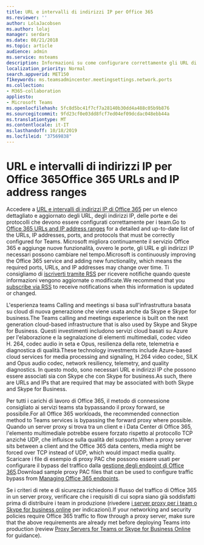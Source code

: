 ```yaml
---
title: URL e intervalli di indirizzi IP per Office 365
ms.reviewer: ''
author: LolaJacobsen
ms.author: lolaj
manager: serdars
ms.date: 08/21/2018
ms.topic: article
audience: admin
ms.service: msteams
description: Informazioni su come configurare correttamente gli URL di Office 365 e gli intervalli di indirizzi IP, ignorare il proxy forward, dove disponibile per le connessioni con il servizio Microsoft teams, e i requisiti per i criteri di rete e di sicurezza.
localization_priority: Normal
search.appverid: MET150
f1keywords: ms.teamsadmincenter.meetingsettings.network.ports
ms.collection:
- M365-collaboration
appliesto:
- Microsoft Teams
ms.openlocfilehash: 5fc8d5bc41f7cf7a28140b30dd4a488c05b9b876
ms.sourcegitcommit: 9fd23cf0e03dd8fcf7ed04ef09dcdac048ebb44a
ms.translationtype: MT
ms.contentlocale: it-IT
ms.lasthandoff: 10/18/2019
ms.locfileid: "37569838"
---
```

<a name="office-365-urls-and-ip-address-ranges"></a><span data-ttu-id="716d0-103">URL e intervalli di indirizzi IP per Office 365</span><span class="sxs-lookup"><span data-stu-id="716d0-103">Office 365 URLs and IP address ranges</span></span>
=====================================

<span data-ttu-id="716d0-104">Accedere a [URL e intervalli di indirizzi IP di Office 365](https://docs.microsoft.com/office365/enterprise/urls-and-ip-address-ranges#skype-for-business-online-and-microsoft-teams) per un elenco dettagliato e aggiornato degli URL, degli indirizzi IP, delle porte e dei protocolli che devono essere configurati correttamente per i team.</span><span class="sxs-lookup"><span data-stu-id="716d0-104">Go to [Office 365 URLs and IP address ranges](https://docs.microsoft.com/office365/enterprise/urls-and-ip-address-ranges#skype-for-business-online-and-microsoft-teams) for a detailed and up-to-date list of the URLs, IP addresses, ports, and protocols that must be correctly configured for Teams.</span></span> <span data-ttu-id="716d0-105">Microsoft migliora continuamente il servizio Office 365 e aggiunge nuove funzionalità, ovvero le porte, gli URL e gli indirizzi IP necessari possono cambiare nel tempo.</span><span class="sxs-lookup"><span data-stu-id="716d0-105">Microsoft is continuously improving the Office 365 service and adding new functionality, which means the required ports, URLs, and IP addresses may change over time.</span></span> <span data-ttu-id="716d0-106">Ti consigliamo di [iscriverti tramite RSS](https://go.microsoft.com/fwlink/p/?linkid=236301) per ricevere notifiche quando queste informazioni vengono aggiornate o modificate.</span><span class="sxs-lookup"><span data-stu-id="716d0-106">We recommend that you [subscribe via RSS](https://go.microsoft.com/fwlink/p/?linkid=236301) to receive notifications when this information is updated or changed.</span></span>

<span data-ttu-id="716d0-107">L'esperienza teams Calling and meetings si basa sull'infrastruttura basata su cloud di nuova generazione che viene usata anche da Skype e Skype for business.</span><span class="sxs-lookup"><span data-stu-id="716d0-107">The Teams calling and meetings experience is built on the next generation cloud-based infrastructure that is also used by Skype and Skype for Business.</span></span> <span data-ttu-id="716d0-108">Questi investimenti includono servizi cloud basati su Azure per l'elaborazione e la segnalazione di elementi multimediali, codec video H. 264, codec audio in seta e Opus, resilienza della rete, telemetria e diagnostica di qualità.</span><span class="sxs-lookup"><span data-stu-id="716d0-108">These technology investments include Azure-based cloud services for media processing and signaling, H.264 video codec, SILK and Opus audio codec, network resiliency, telemetry, and quality diagnostics.</span></span> <span data-ttu-id="716d0-109">In questo modo, sono necessari URL e indirizzi IP che possono essere associati sia con Skype che con Skype for business.</span><span class="sxs-lookup"><span data-stu-id="716d0-109">As such, there are URLs and IPs that are required that may be associated with both Skype and Skype for Business.</span></span>

<span data-ttu-id="716d0-110">Per tutti i carichi di lavoro di Office 365, il metodo di connessione consigliato ai servizi teams sta bypassando il proxy forward, se possibile.</span><span class="sxs-lookup"><span data-stu-id="716d0-110">For all Office 365 workloads, the recommended connection method to Teams services is bypassing the forward proxy where possible.</span></span> <span data-ttu-id="716d0-111">Quando un server proxy si trova tra un client e i Data Center di Office 365, l'elemento multimediale potrebbe essere forzato rispetto al protocollo TCP anziché UDP, che influisce sulla qualità del supporto.</span><span class="sxs-lookup"><span data-stu-id="716d0-111">When a proxy server sits between a client and the Office 365 data centers, media might be forced over TCP instead of UDP, which would impact media quality.</span></span> <span data-ttu-id="716d0-112">Scaricare i file di esempio di proxy PAC che possono essere usati per configurare il bypass del traffico dalla [gestione degli endpoint di Office 365](https://support.office.com/article/99cab9d4-ef59-4207-9f2b-3728eb46bf9a).</span><span class="sxs-lookup"><span data-stu-id="716d0-112">Download sample proxy PAC files that can be used to configure traffic bypass from [Managing Office 365 endpoints](https://support.office.com/article/99cab9d4-ef59-4207-9f2b-3728eb46bf9a).</span></span>

<span data-ttu-id="716d0-113">Se i criteri di rete e di sicurezza richiedono il flusso del traffico di Office 365 in un server proxy, verificare che i requisiti di cui sopra siano già soddisfatti prima di distribuire i team in produzione (rivedere [i server proxy per i team o Skype for business online](proxy-servers-for-skype-for-business-online.md) per indicazioni).</span><span class="sxs-lookup"><span data-stu-id="716d0-113">If your networking and security policies require Office 365 traffic to flow through a proxy server, make sure that the above requirements are already met before deploying Teams into production (review [Proxy Servers for Teams or Skype for Business Online](proxy-servers-for-skype-for-business-online.md) for guidance).</span></span>
